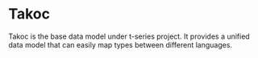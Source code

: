 # Takoc

Takoc is the base data model under t-series project.
It provides a unified data model that can easily map types between different languages.

